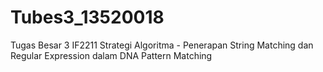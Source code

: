# Tubes3_13520018
Tugas Besar 3 IF2211 Strategi Algoritma - Penerapan String Matching dan Regular Expression dalam DNA Pattern Matching

